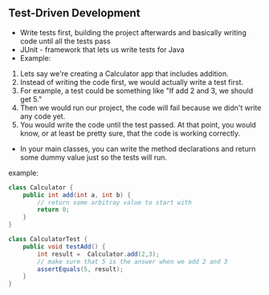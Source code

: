 ## Test-Driven Development
- Write tests first, building the project afterwards and basically writing code until all the tests pass
- JUnit - framework that lets us write tests for Java
- Example:
1. Lets say we're creating a Calculator app that includes addition. 
2. Instead of writing the code first, we would actually write a test first. 
3. For example, a test could be something like "If add 2 and 3, we should get 5."
4. Then we would run our project, the code will fail because we didn't write any code yet. 
5. You would write the code until the test passed. At that point, you would know, or at least be pretty sure, that the code is working correctly. 

- In your main classes, you can write the method declarations and return some dummy value just so the tests will run. 

example:

```java
class Calculator {
    public int add(int a, int b) {
        // return some arbitray value to start with
        return 0;
    }
}

class CalculatorTest {
    public void testAdd() {
        int result =  Calculator.add(2,3);
        // make sure that 5 is the answer when we add 2 and 3
        assertEquals(5, result);
    }
}
```